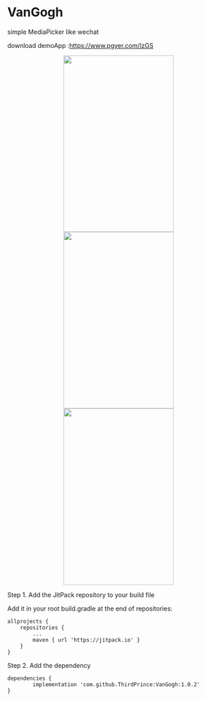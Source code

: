 # VanGogh
 simple MediaPicker like wechat
 
 download demoApp :https://www.pgyer.com/lzGS
 


<div align=center><img width="250" height="400" src="https://user-images.githubusercontent.com/26602893/139173765-0bc711d2-7820-40a1-af54-9a59704561d6.jpg"/></div>
<div align=center><img width="250" height="400" src="https://user-images.githubusercontent.com/26602893/139173777-61c612d7-b80b-4b2d-830d-9d0d7f291192.jpg"/></div>

<div align=center><img width="250" height="400" src="https://user-images.githubusercontent.com/26602893/139175153-fd6d0c77-df27-4095-b528-e9955e756618.gif"/></div>


Step 1. Add the JitPack repository to your build file

Add it in your root build.gradle at the end of repositories:

	allprojects {
		repositories {
			...
			maven { url 'https://jitpack.io' }
		}
	}
 
 Step 2. Add the dependency

	dependencies {
	        implementation 'com.github.ThirdPrince:VanGogh:1.0.2'
	}
 
